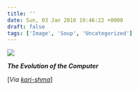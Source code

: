 ```yaml
---
title: ''
date: Sun, 03 Jan 2010 19:46:22 +0000
draft: false
tags: ['Image', 'Soup', 'Uncategorized']
---
```


![](https://madd0.files.wordpress.com/2010/01/tumblr_kvknfpjfba1qzpe8uo1_1280.jpg)

**_The Evolution of the Computer_**

\[_Via_ [_kari-shma_](http://kari-shma.tumblr.com/post/311258490/lol)\]